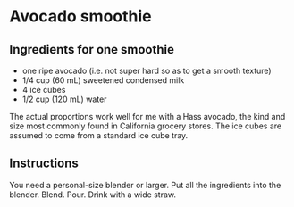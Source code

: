 Avocado smoothie
==

Ingredients for one smoothie
--

- one ripe avocado (i.e. not super hard so as to get a smooth texture)
- 1/4 cup (60 mL) sweetened condensed milk
- 4 ice cubes
- 1/2 cup (120 mL) water

The actual proportions work well for me with a Hass avocado, the kind
and size most commonly found in California grocery stores. The ice
cubes are assumed to come from a standard ice cube tray.

Instructions
--

You need a personal-size blender or larger.
Put all the ingredients into the blender. Blend. Pour. Drink with a
wide straw.
